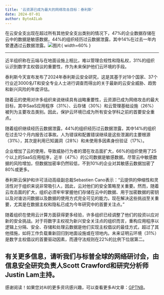 ```yaml
---
title: '云资源已成为最大的网络攻击目标：泰利斯'
date: 2024-07-01
author: ByteAILab
---
```


在云安全支出现在超过所有其他安全支出类别的情况下，47%的企业数据存储在云中的数据是敏感数据，44%的组织经历过云数据泄露，其中14%在过去一年内曾遭遇过云数据泄露。![图片](https://ai-techpark.com/wp-content/uploads/2024/06/Cloud-960x540.jpg){ width=60% }

---
近半组织称在云端与在地面设施上相比，难以管理合规性和隐私权，31%的组织认识到数字主权倡议的重要性，作为未来保护他们云环境的手段。

泰利斯今天宣布发布了2024年泰利斯云安全研究，这是其基于对18个国家、37个行业近3000名IT和安全专业人士进行调查而得出的关于最新的云安全威胁、趋势和新兴风险的年度评估。

随着云的使用对许多组织来说继续具有战略重要性，云资源已成为网络攻击的最大目标，其中SaaS应用程序（31%）、云存储（30%）和云管理基础设施（26%）被列为主要攻击类别。因此，保护云环境已成为所有安全学科之前的首要安全重点。

随着组织继续经历云数据泄露，44%的组织经历过云数据泄露，其中14%的组织在过去12个月内报告过事故。人为错误和配置错误继续是这些泄漏的主要根源（31%），其次是利用已知漏洞（28%）和未使用多因素身份验证（17%）。

企业增加了云的使用，导致威胁行为者的潜在攻击面扩大，66%的组织使用了25个以上的SaaS应用程序，近半（47%）的公司数据是敏感数据。尽管云中敏感数据的风险增加，但数据加密率仍然较低，不到10%的企业对其敏感云数据加密了80%或更多。

泰利斯云保护和许可活动高级副总裁Sebastien Cano表示：“云提供的伸缩性和灵活性对于组织来说非常吸引人，因此，云对他们的安全策略至关重要。然而，随着云攻击面的扩大，组织必须牢牢掌握他们存储在云中的数据、用于加密数据的密钥以及对谁访问数据以及数据的使用方式完全可见的能力。现在解决这些挑战至关重要，尤其是在数据主权和隐私已成为今年研究中的首要关注点。”

随着组织在使用云计算方面获得更多经验，许多组织已经调整了他们的投资以应对新的安全挑战。对于将数字主权视为新兴安全关注点的组织而言，重构应用程序以逻辑上分隔、安全、存储和处理云数据是他们实现主权倡议的最佳方式，超过了其他措施，如将工作负载重新回归到地面设施或在领地内。未来证明云环境（31%）是数字主权倡议的首要驱动因素，而遵守法规则在22%的比例下位居第二。

有关更多信息，请听我们与标普全球的网络研讨会，由信息安全研究负责人Scott Crawford和研究分析师Justin Lam主持。
---
感谢阅读！如果您对AI的更多资讯感兴趣，可以查看更多AI文章：[GPTNB](https://gptnb.com)。